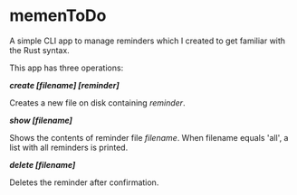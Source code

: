 # memenToDo
A simple CLI app to manage reminders which
I created to get familiar with the Rust syntax.

This app has three operations:

***create [filename] [reminder]*** 

Creates a new file on disk containing *reminder*.

***show [filename]***

Shows the contents of reminder file *filename*. When filename equals 'all', a list with all reminders is printed.

***delete [filename]***

Deletes the reminder after confirmation.